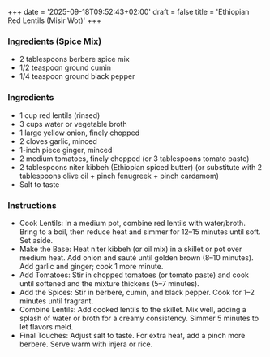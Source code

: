+++
date = '2025-09-18T09:52:43+02:00'
draft = false
title = 'Ethiopian Red Lentils (Misir Wot)'
+++
### Ingredients (Spice Mix)
* 2 tablespoons berbere spice mix
* 1/2 teaspoon ground cumin
* 1/4 teaspoon ground black pepper

### Ingredients
* 1 cup red lentils (rinsed)
* 3 cups water or vegetable broth
* 1 large yellow onion, finely chopped
* 2 cloves garlic, minced
* 1-inch piece ginger, minced
* 2 medium tomatoes, finely chopped (or 3 tablespoons tomato paste)
* 2 tablespoons niter kibbeh (Ethiopian spiced butter) (or substitute with 2 tablespoons olive oil + pinch fenugreek + pinch cardamom)
* Salt to taste

### Instructions
  - Cook Lentils: In a medium pot, combine red lentils with water/broth. Bring to a boil, then reduce heat and simmer for 12–15 minutes until soft. Set aside.
  - Make the Base: Heat niter kibbeh (or oil mix) in a skillet or pot over medium heat. Add onion and sauté until golden brown (8–10 minutes). Add garlic and ginger; cook 1 more minute.
  - Add Tomatoes: Stir in chopped tomatoes (or tomato paste) and cook until softened and the mixture thickens (5–7 minutes).
  - Add the Spices: Stir in berbere, cumin, and black pepper. Cook for 1–2 minutes until fragrant.
  - Combine Lentils: Add cooked lentils to the skillet. Mix well, adding a splash of water or broth for a creamy consistency. Simmer 5 minutes to let flavors meld.
  - Final Touches: Adjust salt to taste. For extra heat, add a pinch more berbere. Serve warm with injera or rice.
